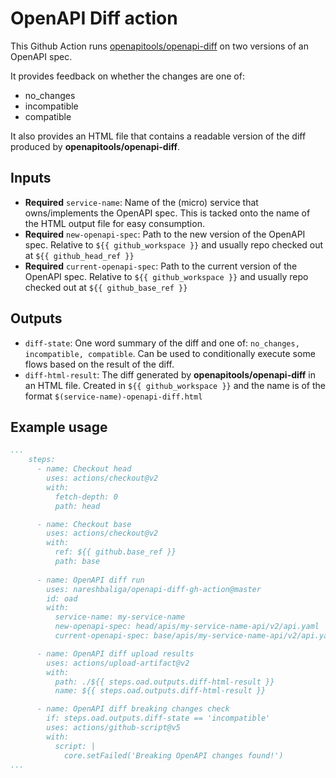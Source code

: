 # OpenAPI Diff action

This Github Action runs [openapitools/openapi-diff](https://github.com/OpenAPITools/openapi-diff) on two versions of an OpenAPI spec.

It provides feedback on whether the changes are one of:
- no_changes
- incompatible
- compatible

It also provides an HTML file that contains a readable version of the diff produced by **openapitools/openapi-diff**.

## Inputs

- **Required** `service-name`: Name of the (micro) service that owns/implements the OpenAPI spec. This is tacked onto the name of the HTML output file for easy consumption.
- **Required** `new-openapi-spec`: Path to the new version of the OpenAPI spec. Relative to `${{ github_workspace }}` and usually repo checked out at `${{ github_head_ref }}`
- **Required** `current-openapi-spec`: Path to the current version of the OpenAPI spec. Relative to `${{ github_workspace }}` and usually repo checked out at `${{ github_base_ref }}`


## Outputs

- `diff-state`: One word summary of the diff and one of: `no_changes, incompatible, compatible`. Can be used to conditionally execute some flows based on the result of the diff.
- `diff-html-result`: The diff generated by **openapitools/openapi-diff** in an HTML file. Created in `${{ github_workspace }}` and the name is of the format `$(service-name)-openapi-diff.html`

## Example usage

```yaml
...
    steps:
      - name: Checkout head
        uses: actions/checkout@v2
        with:
          fetch-depth: 0
          path: head

      - name: Checkout base
        uses: actions/checkout@v2
        with:
          ref: ${{ github.base_ref }}
          path: base
          
      - name: OpenAPI diff run
        uses: nareshbaliga/openapi-diff-gh-action@master
        id: oad
        with:
          service-name: my-service-name
          new-openapi-spec: head/apis/my-service-name-api/v2/api.yaml
          current-openapi-spec: base/apis/my-service-name-api/v2/api.yaml

      - name: OpenAPI diff upload results
        uses: actions/upload-artifact@v2
        with:
          path: ./${{ steps.oad.outputs.diff-html-result }}
          name: ${{ steps.oad.outputs.diff-html-result }}

      - name: OpenAPI diff breaking changes check
        if: steps.oad.outputs.diff-state == 'incompatible'
        uses: actions/github-script@v5
        with:
          script: |
            core.setFailed('Breaking OpenAPI changes found!')
...            

```



